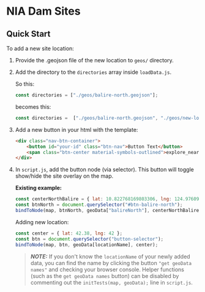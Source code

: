 # NIA Dam Sites

## Quick Start

To add a new site location:

1. Provide the .geojson file of the new location to `geos/` directory.
2. Add the directory to the `directories` array inside `loadData.js`.

    So this:

    ```js
    const directories = ["./geos/balire-north.geojson"];
    ```

    becomes this:

    ```js
    const directories =  ["./geos/balire-north.geojson", "./geos/new-location.geojson"];
    ```

3. Add a new button in your html with the template:

    ```html
    <div class="nav-btn-container">
        <button id="your-id" class="btn-nav">Button Text</button>
        <span class="btn-center material-symbols-outlined">explore_nearby</span>
    </div>
    ```

4. In `script.js`, add the button node (via selector). This button will toggle show/hide the site overlay on the map.

    **Existing example:**

    ```js
    const centerNorthBalire = { lat: 10.822768169803306, lng: 124.97609138488771 };
    const btnNorth = document.querySelector("#btn-balire-north");
    bindToNode(map, btnNorth, geoData["balireNorth"], centerNorthBalire);
    ```

    Adding new location:

    ```js
    const center = { lat: 42.38, lng: 42 };
    const btn = document.querySelector("button-selector");
    bindToNode(map, btn, geoData[locationName], center);
    ```

    > **_NOTE:_**  If you don't know the `locationName` of your newly added data, you can find the name by clicking the button `"get geoData names"` and checking your browser console. Helper functions (such as the `get geoData names` button) can be disabled by commenting out the `initTests(map, geoData);` line in `script.js`.
